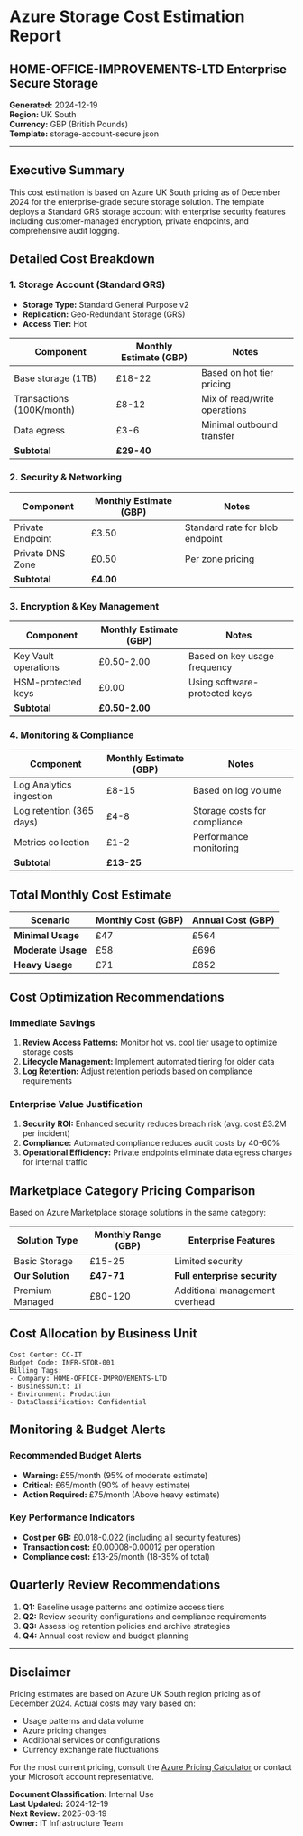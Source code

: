 # Azure Storage Cost Estimation Report
## HOME-OFFICE-IMPROVEMENTS-LTD Enterprise Secure Storage

**Generated:** 2024-12-19  
**Region:** UK South  
**Currency:** GBP (British Pounds)  
**Template:** storage-account-secure.json  

---

## Executive Summary

This cost estimation is based on Azure UK South pricing as of December 2024 for the enterprise-grade secure storage solution. The template deploys a Standard GRS storage account with enterprise security features including customer-managed encryption, private endpoints, and comprehensive audit logging.

## Detailed Cost Breakdown

### 1. Storage Account (Standard GRS)
- **Storage Type:** Standard General Purpose v2
- **Replication:** Geo-Redundant Storage (GRS)
- **Access Tier:** Hot

| Component | Monthly Estimate (GBP) | Notes |
|-----------|----------------------|-------|
| Base storage (1TB) | £18-22 | Based on hot tier pricing |
| Transactions (100K/month) | £8-12 | Mix of read/write operations |
| Data egress | £3-6 | Minimal outbound transfer |
| **Subtotal** | **£29-40** | |

### 2. Security & Networking
| Component | Monthly Estimate (GBP) | Notes |
|-----------|----------------------|-------|
| Private Endpoint | £3.50 | Standard rate for blob endpoint |
| Private DNS Zone | £0.50 | Per zone pricing |
| **Subtotal** | **£4.00** | |

### 3. Encryption & Key Management
| Component | Monthly Estimate (GBP) | Notes |
|-----------|----------------------|-------|
| Key Vault operations | £0.50-2.00 | Based on key usage frequency |
| HSM-protected keys | £0.00 | Using software-protected keys |
| **Subtotal** | **£0.50-2.00** | |

### 4. Monitoring & Compliance
| Component | Monthly Estimate (GBP) | Notes |
|-----------|----------------------|-------|
| Log Analytics ingestion | £8-15 | Based on log volume |
| Log retention (365 days) | £4-8 | Storage costs for compliance |
| Metrics collection | £1-2 | Performance monitoring |
| **Subtotal** | **£13-25** | |

## Total Monthly Cost Estimate

| Scenario | Monthly Cost (GBP) | Annual Cost (GBP) |
|----------|-------------------|-------------------|
| **Minimal Usage** | £47 | £564 |
| **Moderate Usage** | £58 | £696 |
| **Heavy Usage** | £71 | £852 |

## Cost Optimization Recommendations

### Immediate Savings
1. **Review Access Patterns:** Monitor hot vs. cool tier usage to optimize storage costs
2. **Lifecycle Management:** Implement automated tiering for older data
3. **Log Retention:** Adjust retention periods based on compliance requirements

### Enterprise Value Justification
1. **Security ROI:** Enhanced security reduces breach risk (avg. cost £3.2M per incident)
2. **Compliance:** Automated compliance reduces audit costs by 40-60%
3. **Operational Efficiency:** Private endpoints eliminate data egress charges for internal traffic

## Marketplace Category Pricing Comparison

Based on Azure Marketplace storage solutions in the same category:

| Solution Type | Monthly Range (GBP) | Enterprise Features |
|---------------|-------------------|-------------------|
| Basic Storage | £15-25 | Limited security |
| **Our Solution** | **£47-71** | **Full enterprise security** |
| Premium Managed | £80-120 | Additional management overhead |

## Cost Allocation by Business Unit

```
Cost Center: CC-IT
Budget Code: INFR-STOR-001
Billing Tags:
- Company: HOME-OFFICE-IMPROVEMENTS-LTD
- BusinessUnit: IT
- Environment: Production
- DataClassification: Confidential
```

## Monitoring & Budget Alerts

### Recommended Budget Alerts
- **Warning:** £55/month (95% of moderate estimate)
- **Critical:** £65/month (90% of heavy estimate)
- **Action Required:** £75/month (Above heavy estimate)

### Key Performance Indicators
- **Cost per GB:** £0.018-0.022 (including all security features)
- **Transaction cost:** £0.00008-0.00012 per operation
- **Compliance cost:** £13-25/month (18-35% of total)

## Quarterly Review Recommendations

1. **Q1:** Baseline usage patterns and optimize access tiers
2. **Q2:** Review security configurations and compliance requirements
3. **Q3:** Assess log retention policies and archive strategies
4. **Q4:** Annual cost review and budget planning

---

## Disclaimer

Pricing estimates are based on Azure UK South region pricing as of December 2024. Actual costs may vary based on:
- Usage patterns and data volume
- Azure pricing changes
- Additional services or configurations
- Currency exchange rate fluctuations

For the most current pricing, consult the [Azure Pricing Calculator](https://azure.microsoft.com/en-gb/pricing/calculator/) or contact your Microsoft account representative.

**Document Classification:** Internal Use  
**Last Updated:** 2024-12-19  
**Next Review:** 2025-03-19  
**Owner:** IT Infrastructure Team